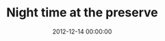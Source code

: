 ---
_schema: default
title: Night time at the preserve
link: https://www.geocaching.com/geocache/GC3A18V
owner: Shoob&Sheeb
date: 2012-12-14 00:00:00
log_type: Didn't find it
display_coords: N 41° 25.906' W 075° 31.536'
latitude: '41.431766'
longitude: '-75.5256'
first_stage: true
bogus: false
zhanna_log:  >-
  Hi, Shoob&Sheeb!


  After our thrilling adventure of two weeks ago at “Gates of Hades,” all I could think about was doing another nighttime cache hunt. “Night Time at the Preserve” sounded perfect for this weekend. Our adventure began just before sunset. We easily found the first eye and the example of the green reflectors we would be seeking throughout our quest, but there wasn’t a clear path of green to follow from this point. Using a bit of cacher’s intuition and knowledge of the area, as we have in the past, we were able to deduce the correct path and we followed (and followed, and followed) it until we reached the gate—spotting two deer and watching a brilliant sunset along the way. We made the turn and continued following the path you had laid out for us. Here’s where things got interesting. We lost the trail of green and ventured first in one direction, then backtracked to investigate another possible path. Eventually we retried our first tactic and Rich then somehow spotted the blue eye.


  Blue eye’s coordinates led us to another spot of momentary confusion. Where was the first red eye? Even though I searched all around the given coordinates, I never found the red eye. Meanwhile Rich, taking a slightly different path at a different angle, noticed more green reflectors. We followed that path until it too ran out, but again, no sign of the second red eye. Our flashlights caught a slight reflection of silver that turned out to be your second tag—the coordinates of the final cache. Still hopeful, we headed off deeper into the brush. Reaching the final coordinates was difficult, and once there I could not locate a single probable hiding spot. I began to wonder if we even had entered the correct coordinates into our GPSr. After a few more minutes of awkwardly hacking around in the brush and trying to avoid the nearby marsh, we decided to admit temporary defeat and head back to the car.

 
  If we can confirm that we had the correct coordinates and can find an easier way back to that final location, I’d love to give it another try. Although this adventure didn’t quite turn out as we’d hoped, we still enjoyed an awesome hike together on a frosty Friday night. I suppose all’s well that ends … with pizza and beer. :grin: Thanks for the unique experience!
rich_log:  >-
  Howdy, Shoob&Sheeb!


  Wish we could say we were successful on tonight’s hunt, but after finding all three stages we just couldn’t locate the cache itself. As a previous cacher has stated, some of the reflectors appear to be missing, in particular two of the red eyes and (possibly?) the last one. Since we don’t know how many green reflectors were placed, we can’t say how many of those are missing as well. It looks like someone actually pulled off the red ones! Overall, this was an interesting and mostly fun geocache. Loved the long hike, especially at night; but, for my part, wasn’t overwhelmed with the “thicketwhacking” at the last sections. I guess it’s a sign that I’m getting just a little too old when thrashing around in dense brush isn’t as appealing as it once might have been. :money_mouth_face:


  We lost sight of the green reflectors just before Stage 2, and only by luck did we find the 2nd blue eye along with the tag. We never found the first red eye at Stage 3. However, we got lucky again and spotted the last set of green reflectors. The red eye at Stage 4 was gone. We found the tag only by luck when it glinted in the beams of our flashlights.


  After plugging in the final set of coordinates, it seemed like it would be a short walk to the cache. That’s where we hit the dense brush and the “swamp.” It was the tall, thick underbrush and the sogginess of the nearby area that discouraged us from spending a lot of time looking for the final cache. Zhanna and I each took turns working the GPSr (an up-to-date Garmin Oregon), which numerous times kept bringing us to within 4 feet of the coordinates, and still we couldn’t find any signs of a good hiding spot or even (maybe?) a last red eye.


  We wouldn’t mind going back to finish this challenging cache hunt … once we can be sure that all parts are either still in place, or have been restored.


  Thanks for the nighttime adventure. Afterward, we lamented our defeat with pizza and beer at The Library in Jessup. :grin:
post_id: 3050
---